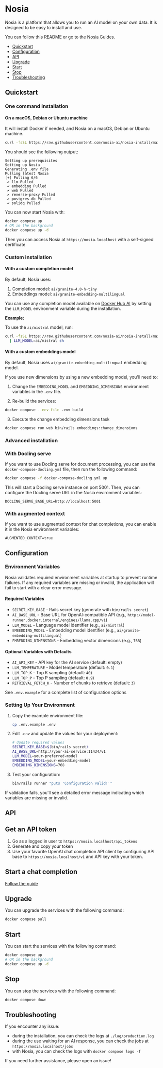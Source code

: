 # Nosia

Nosia is a platform that allows you to run an AI model on your own data.
It is designed to be easy to install and use.

You can follow this README or go to the [Nosia Guides](https://guides.nosia.ai/).

- [Quickstart](#quickstart)
- [Configuration](#configuration)
- [API](#api)
- [Upgrade](#upgrade)
- [Start](#start)
- [Stop](#stop)
- [Troubleshooting](#troubleshooting)

## Quickstart

### One command installation

#### On a macOS, Debian or Ubuntu machine

It will install Docker if needed, and Nosia on a macOS, Debian or Ubuntu machine.

```bash
curl -fsSL https://raw.githubusercontent.com/nosia-ai/nosia-install/main/nosia-install.sh | sh
```

You should see the following output:

```
Setting up prerequisites
Setting up Nosia
Generating .env file
Pulling latest Nosia
[+] Pulling 6/6
 ✔ llm Pulled
 ✔ embedding Pulled
 ✔ web Pulled
 ✔ reverse-proxy Pulled
 ✔ postgres-db Pulled
 ✔ solidq Pulled
```

You can now start Nosia with:

```bash
docker compose up
# OR in the background
docker compose up -d
```

Then you can access Nosia at `https://nosia.localhost` with a self-signed certificate.

### Custom installation

#### With a custom completion model

By default, Nosia uses:

1. Completion model: `ai/granite-4.0-h-tiny`
1. Embeddings model: `ai/granite-embedding-multilingual`

You can use any completion model available on [Docker Hub AI](https://hub.docker.com/u/ai) by setting the `LLM_MODEL` environment variable during the installation.

**Example:**

To use the `ai/mistral` model, run:

```bash
curl -fsSL https://raw.githubusercontent.com/nosia-ai/nosia-install/main/nosia-install.sh \
  | LLM_MODEL=ai/mistral sh
```

#### With a custom embeddings model

By default, Nosia uses `ai/granite-embedding-multilingual` embedding model.

If you use new dimensions by using a new embedding model, you'll need to:

1. Change the `EMBEDDING_MODEL` and `EMBEDDING_DIMENSIONS` environment variables in the `.env` file.

2. Re-build the services:

```bash
docker compose --env-file .env build
```

3. Execute the change embedding dimensions task

```bash
docker compose run web bin/rails embeddings:change_dimensions
```

### Advanced installation

### With Docling serve

If you want to use Docling serve for document processing, you can use the `docker-compose-docling.yml` file, then run the following command:

```bash
docker compose -f docker-compose-docling.yml up
```

This will start a Docling serve instance on port 5001.
Then, you can configure the Docling serve URL in the Nosia environment variables:

```
DOCLING_SERVE_BASE_URL=http://localhost:5001
```

### With augmented context

If you want to use augmented context for chat completions, you can enable it in the Nosia environment variables:

```
AUGMENTED_CONTEXT=true
```

## Configuration

### Environment Variables

Nosia validates required environment variables at startup to prevent runtime failures. If any required variables are missing or invalid, the application will fail to start with a clear error message.

#### Required Variables

- `SECRET_KEY_BASE` - Rails secret key (generate with `bin/rails secret`)
- `AI_BASE_URL` - Base URL for OpenAI-compatible API (e.g., `http://model-runner.docker.internal/engines/llama.cpp/v1`)
- `LLM_MODEL` - Language model identifier (e.g., `ai/mistral`)
- `EMBEDDING_MODEL` - Embedding model identifier (e.g., `ai/granite-embedding-multilingual`)
- `EMBEDDING_DIMENSIONS` - Embedding vector dimensions (e.g., `768`)

#### Optional Variables with Defaults

- `AI_API_KEY` - API key for the AI service (default: empty)
- `LLM_TEMPERATURE` - Model temperature (default: `0.1`)
- `LLM_TOP_K` - Top K sampling (default: `40`)
- `LLM_TOP_P` - Top P sampling (default: `0.9`)
- `RETRIEVAL_FETCH_K` - Number of chunks to retrieve (default: `3`)

See `.env.example` for a complete list of configuration options.

### Setting Up Your Environment

1. Copy the example environment file:
   ```bash
   cp .env.example .env
   ```

2. Edit `.env` and update the values for your deployment:
   ```bash
   # Update required values
   SECRET_KEY_BASE=$(bin/rails secret)
   AI_BASE_URL=http://your-ai-service:11434/v1
   LLM_MODEL=your-preferred-model
   EMBEDDING_MODEL=your-embedding-model
   EMBEDDING_DIMENSIONS=768
   ```

3. Test your configuration:
   ```bash
   bin/rails runner "puts 'Configuration valid!'"
   ```

If validation fails, you'll see a detailed error message indicating which variables are missing or invalid.

## API

## Get an API token

1. Go as a logged in user to `https://nosia.localhost/api_tokens`
1. Generate and copy your token
1. Use your favorite OpenAI chat completion API client by configuring API base to `https://nosia.localhost/v1` and API key with your token.

## Start a chat completion

[Follow the guide](https://guides.nosia.ai/api#start-a-chat-completion)

## Upgrade

You can upgrade the services with the following command:

```bash
docker compose pull
```

## Start

You can start the services with the following command:

```bash
docker compose up
# OR in the background
docker compose up -d
```

## Stop

You can stop the services with the following command:

```bash
docker compose down
```

## Troubleshooting

If you encounter any issue:

- during the installation, you can check the logs at `./log/production.log`
- during the use waiting for an AI response, you can check the jobs at `https://nosia.localhost/jobs`
- with Nosia, you can check the logs with `docker compose logs -f`

If you need further assistance, please open an issue!
